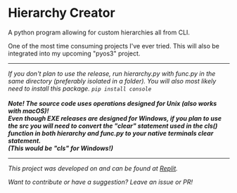 <h1>Hierarchy Creator</h1>
A python program allowing for custom hierarchies all from CLI.

One of the most time consuming projects I've ever tried.
This will also be integrated into my upcoming "pyos3" project.
<hr> 
<i>If you don't plan to use the release, run hierarchy.py with func.py in the same directory (preferably isolated in a folder).</li>
<i>You will also most likely need to install this package.</i>
<code>pip install console</code><br><br>
<b>Note! The source code uses operations designed for Unix (also works with macOS)!<br>Even though EXE releases are designed for Windows, if you plan to use the src you will need to convert the "clear" statement used in the cls() function in both hierarchy and func.py to your native terminals clear statement.<br>(This would be "cls" for Windows!)</b>
<hr>
This project was developed on and can be found at <a href="https://replit.com/@bobbypac/Hierarchy-Creator" target="_blank">Replit</a>.

<i>Want to contribute or have a suggestion? Leave an issue or PR!</i>
